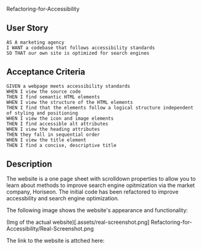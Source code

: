 Refactoring-for-Accessibility

## User Story

```
AS A marketing agency
I WANT a codebase that follows accessibility standards
SO THAT our own site is optimized for search engines
```

## Acceptance Criteria

```
GIVEN a webpage meets accessibility standards
WHEN I view the source code
THEN I find semantic HTML elements
WHEN I view the structure of the HTML elements
THEN I find that the elements follow a logical structure independent of styling and positioning
WHEN I view the icon and image elements
THEN I find accessible alt attributes
WHEN I view the heading attributes
THEN they fall in sequential order
WHEN I view the title element
THEN I find a concise, descriptive title
```

## Description

The website is a one page sheet with scrolldown properties to allow you to learn about methods to improve search engine opitmization via the market company, Horiseon. The initial code has been refactored to improve accessbility and search engine optimization. 

The following image shows the website's appearance and functionality:

(Img of the actual website)[.assets/real-screenshot.png]
Refactoring-for-Accessibility/Real-Screenshot.png

The link to the website is attched here: 

